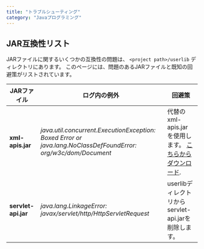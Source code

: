 ```yaml
---
title: "トラブルシューティング"
category: "Javaプログラミング"
---
```



## JAR互換性リスト

JARファイルに関するいくつかの互換性の問題は、 `<project path>/userlib` ディレクトリにあります。 このページには、問題のあるJARファイルと既知の回避策がリストされています。

| JARファイル             | ログ内の例外                                                                                                         | 回避策                                                                        |
| ------------------- | -------------------------------------------------------------------------------------------------------------- | -------------------------------------------------------------------------- |
| **xml-apis.jar**    | _java.util.concurrent.ExecutionException: Boxed Error or java.lang.NoClassDefFoundError: org/w3c/dom/Document_ | 代替の xml-apis.jar を使用します。 [こちらからダウンロード](attachments/16714056/16844051.jar). |
| **servlet-api.jar** | _java.lang.LinkageError: javax/servlet/http/HttpServletRequest_                                                | userlibディレクトリからservlet-api.jarを削除します。                                      |
